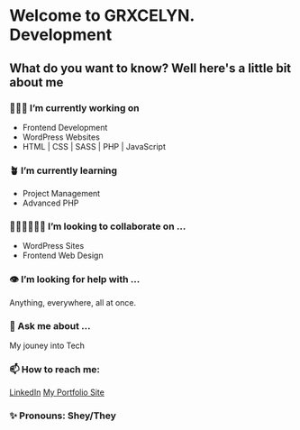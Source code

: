 # Welcome to GRXCELYN. Development

## What do you want to know? Well here's a little bit about me

### 👩🏻‍💻 I’m currently working on 
* Frontend Development
* WordPress Websites
* HTML | CSS | SASS | PHP | JavaScript 

### 🪴 I’m currently learning 
* Project Management
* Advanced PHP 

### 🙇🏻‍♀️🙇🏻‍♂️ I’m looking to collaborate on ...
* WordPress Sites
* Frontend Web Design

### 👁️ I’m looking for help with ...
  Anything, everywhere, all at once. 

### 💬 Ask me about ...
  My jouney into Tech

### 📫 How to reach me: 
<a name="linkedin" href="https://www.linkedin.com/in/grace-birnam-74a761163/">LinkedIn</a>
<a name="site" href="https://grxcelyn.com/">My Portfolio Site</a>

### ✨ Pronouns: Shey/They


<!--
**Grxcelynx/Grxcelynx** is a ✨ _special_ ✨ repository because its `README.md` (this file) appears on your GitHub profile.

Here are some ideas to get you started:

- 🔭 I’m currently working on ...
- 🌱 I’m currently learning ...
- 👯 I’m looking to collaborate on ...
- 🤔 I’m looking for help with ...
- 💬 Ask me about ...
- 📫 How to reach me: ...
- 😄 Pronouns: ...
- ⚡ Fun fact: ...
-->

